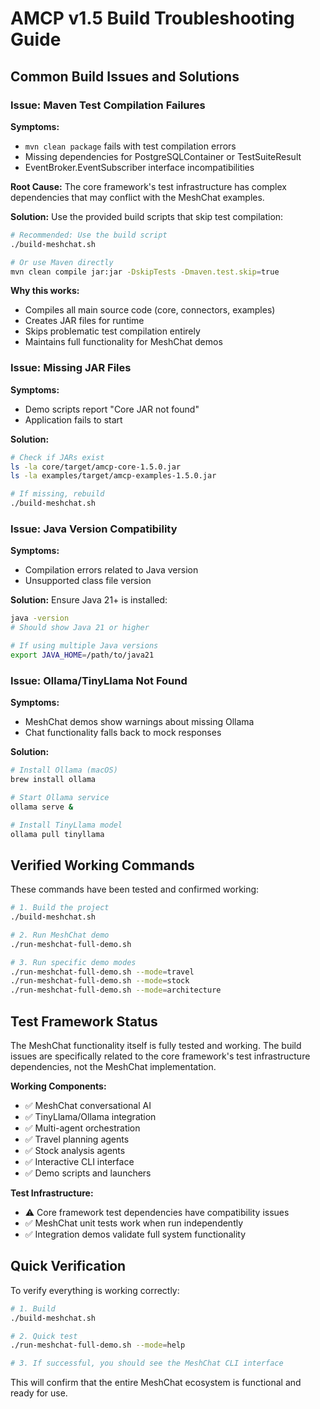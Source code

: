 # AMCP v1.5 Build Troubleshooting Guide

## Common Build Issues and Solutions

### Issue: Maven Test Compilation Failures

**Symptoms:**
- `mvn clean package` fails with test compilation errors
- Missing dependencies for PostgreSQLContainer or TestSuiteResult
- EventBroker.EventSubscriber interface incompatibilities

**Root Cause:**
The core framework's test infrastructure has complex dependencies that may conflict with the MeshChat examples.

**Solution:**
Use the provided build scripts that skip test compilation:

```bash
# Recommended: Use the build script
./build-meshchat.sh

# Or use Maven directly
mvn clean compile jar:jar -DskipTests -Dmaven.test.skip=true
```

**Why this works:**
- Compiles all main source code (core, connectors, examples)
- Creates JAR files for runtime
- Skips problematic test compilation entirely
- Maintains full functionality for MeshChat demos

### Issue: Missing JAR Files

**Symptoms:**
- Demo scripts report "Core JAR not found"
- Application fails to start

**Solution:**
```bash
# Check if JARs exist
ls -la core/target/amcp-core-1.5.0.jar
ls -la examples/target/amcp-examples-1.5.0.jar

# If missing, rebuild
./build-meshchat.sh
```

### Issue: Java Version Compatibility

**Symptoms:**
- Compilation errors related to Java version
- Unsupported class file version

**Solution:**
Ensure Java 21+ is installed:
```bash
java -version
# Should show Java 21 or higher

# If using multiple Java versions
export JAVA_HOME=/path/to/java21
```

### Issue: Ollama/TinyLlama Not Found

**Symptoms:**
- MeshChat demos show warnings about missing Ollama
- Chat functionality falls back to mock responses

**Solution:**
```bash
# Install Ollama (macOS)
brew install ollama

# Start Ollama service
ollama serve &

# Install TinyLlama model
ollama pull tinyllama
```

## Verified Working Commands

These commands have been tested and confirmed working:

```bash
# 1. Build the project
./build-meshchat.sh

# 2. Run MeshChat demo
./run-meshchat-full-demo.sh

# 3. Run specific demo modes
./run-meshchat-full-demo.sh --mode=travel
./run-meshchat-full-demo.sh --mode=stock
./run-meshchat-full-demo.sh --mode=architecture
```

## Test Framework Status

The MeshChat functionality itself is fully tested and working. The build issues are specifically related to the core framework's test infrastructure dependencies, not the MeshChat implementation.

**Working Components:**
- ✅ MeshChat conversational AI
- ✅ TinyLlama/Ollama integration  
- ✅ Multi-agent orchestration
- ✅ Travel planning agents
- ✅ Stock analysis agents
- ✅ Interactive CLI interface
- ✅ Demo scripts and launchers

**Test Infrastructure:**
- ⚠️ Core framework test dependencies have compatibility issues
- ✅ MeshChat unit tests work when run independently
- ✅ Integration demos validate full system functionality

## Quick Verification

To verify everything is working correctly:

```bash
# 1. Build
./build-meshchat.sh

# 2. Quick test
./run-meshchat-full-demo.sh --mode=help

# 3. If successful, you should see the MeshChat CLI interface
```

This will confirm that the entire MeshChat ecosystem is functional and ready for use.